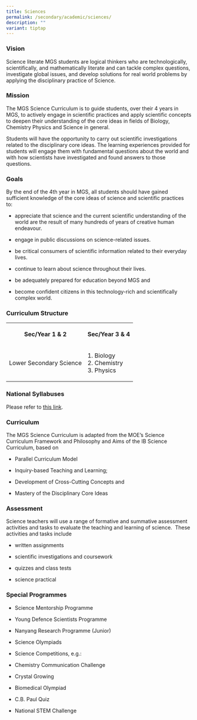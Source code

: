 ```yaml
---
title: Sciences
permalink: /secondary/academic/sciences/
description: ""
variant: tiptap
---
```

<h3>Vision</h3><p>Science literate MGS students are logical thinkers who are technologically, scientifically, and mathematically literate and can tackle complex questions, investigate global issues, and develop solutions for real world problems by applying the disciplinary practice of Science.&nbsp;</p><h3>Mission</h3><p>The MGS Science Curriculum is to guide students, over their 4 years in MGS, to actively engage in scientific practices and apply scientific concepts to deepen their understanding of the core ideas in fields of Biology, Chemistry Physics and Science in general.</p><p>Students will have the opportunity to carry out scientific investigations related to the disciplinary core ideas. The learning experiences provided for students will engage them with fundamental questions about the world and with how scientists have investigated and found answers to those questions.</p><h3>Goals</h3><p>By the end of the 4th year in MGS, all students should have gained sufficient knowledge of the core ideas of science and scientific practices to:</p><ul data-tight="true" class="tight"><li><p>appreciate that science and the current scientific understanding of the world are the result of many hundreds of years of creative human endeavour.</p></li><li><p>engage in public discussions on science-related issues.</p></li><li><p>be critical consumers of scientific information related to their everyday lives.</p></li><li><p>continue to learn about science throughout their lives.</p></li><li><p>be adequately prepared for education beyond MGS and</p></li><li><p>become confident citizens in this technology-rich and scientifically complex world.</p></li></ul><h3>Curriculum Structure</h3><table><tbody><tr><th rowspan="1" colspan="1"><p>Sec/Year 1 &amp; 2</p></th><th rowspan="1" colspan="1"><p>Sec/Year 3 &amp; 4</p></th></tr><tr><td rowspan="1" colspan="1"><p>Lower Secondary Science</p></td><td rowspan="1" colspan="1"><p>1. Biology <br>2. Chemistry <br>3. Physics</p></td></tr></tbody></table><h3>National Syllabuses</h3><p>Please refer to&nbsp;<a href="https://www.moe.gov.sg/secondary/courses/express/electives#subjects" rel="noopener noreferrer nofollow" target="_blank">this link</a>.</p><h3>Curriculum</h3><p>The MGS Science Curriculum is adapted from the MOE’s Science Curriculum Framework and Philosophy and Aims of the IB Science Curriculum, based on</p><ul data-tight="true" class="tight"><li><p>Parallel Curriculum Model</p></li><li><p>Inquiry-based Teaching and Learning;</p></li><li><p>Development of Cross-Cutting Concepts and</p></li><li><p>Mastery of the Disciplinary Core Ideas</p></li></ul><h3>Assessment</h3><p>Science teachers will use a range of formative and summative assessment activities and tasks to evaluate the teaching and learning of science. &nbsp;These activities and tasks include</p><ul data-tight="true" class="tight"><li><p>written assignments</p></li><li><p>scientific investigations and coursework</p></li><li><p>quizzes and class tests</p></li><li><p>science practical</p></li></ul><h3>Special Programmes</h3><ul data-tight="true" class="tight"><li><p>Science Mentorship Programme</p></li><li><p>Young Defence Scientists Programme</p></li><li><p>Nanyang Research Programme (Junior)</p></li><li><p>Science Olympiads</p></li><li><p>Science Competitions, e.g.:</p></li><li><p>Chemistry Communication Challenge</p></li><li><p>Crystal Growing</p></li><li><p>Biomedical Olympiad</p></li><li><p>C.B. Paul Quiz</p></li><li><p>National STEM Challenge</p></li></ul><p></p>